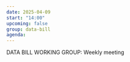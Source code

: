```yaml
---
date: 2025-04-09
start: "14:00"
upcoming: false
group: data-bill
agenda: 
--- 
```

DATA BILL WORKING GROUP: Weekly meeting